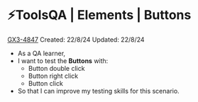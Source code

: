 # ⚡️ToolsQA | Elements | Buttons

[GX3-4847](https://upexgalaxy45.atlassian.net/browse/GX3-4847) Created: 22/8/24 Updated: 22/8/24

* As a QA learner,
* I want to test the **Buttons** with:
    * Button double click
    * Button right click
    * Button click
* So that I can improve my testing skills for this scenario.
